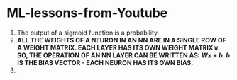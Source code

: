 # ML-lessons-from-Youtube

1. The output of a sigmoid function is a probability.
2. **ALL THE WEIGHTS OF A NEURON IN AN NN ARE IN A SINGLE ROW OF A WEIGHT MATRIX. EACH LAYER HAS ITS OWN WEIGHT MATRIX `W`. SO, THE OPERATION OF AN NN LAYER CAN BE WRITTEN AS: $Wx+b$. $b$ IS THE BIAS VECTOR - EACH NEURON HAS ITS OWN BIAS.**
3. 
